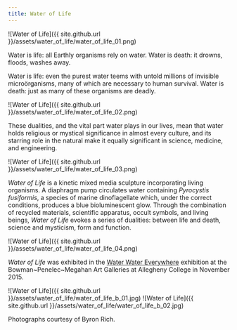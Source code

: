 ```yaml
---
title: Water of Life
---
```


![Water of Life]({{ site.github.url }}/assets/water_of_life/water_of_life_01.png)

<!--excerpt-->

<p class="lead">Water is life: all Earthly organisms rely on water. Water is death: it drowns, floods, washes away.</p>

Water is life: even the purest water teems with untold millions of invisible microörganisms, many of which are necessary to human survival. Water is death: just as many of these organisms are deadly.</p>

![Water of Life]({{ site.github.url }}/assets/water_of_life/water_of_life_02.png)

These dualities, and the vital part water plays in our lives, mean that water holds religious or mystical significance in almost every culture, and its starring role in the natural make it equally significant in science, medicine, and engineering.

![Water of Life]({{ site.github.url }}/assets/water_of_life/water_of_life_03.png)

<em>Water of Life</em> is a kinetic mixed media sculpture incorporating living organisms. A diaphragm pump circulates water containing <em>Pyrocystis fusiformis</em>, a species of marine dinoflagellate which, under the correct conditions, produces a blue bioluminescent glow. Through the combination of recycled materials, scientific apparatus, occult symbols, and living beings, <em>Water of Life</em> evokes a series of dualities: between life and death, science and mysticism, form and function.

![Water of Life]({{ site.github.url }}/assets/water_of_life/water_of_life_04.png)

<em>Water of Life</em> was exhibited in the [Water Water Everywhere](http://sites.allegheny.edu/art/the-art-department/art-gallery-hours/art-galleries-fall-2015-spring-2016/) exhibition at the Bowman~Penelec~Megahan Art Galleries at Allegheny College in November 2015.

![Water of Life]({{ site.github.url }}/assets/water_of_life/water_of_life_b_01.jpg)
![Water of Life]({{ site.github.url }}/assets/water_of_life/water_of_life_b_02.jpg)

Photographs courtesy of Byron Rich.
